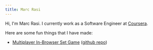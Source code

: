 ```yaml
---
title: Marc Rasi
---
```


Hi, I'm Marc Rasi. I currently work as a Software Engineer at [Coursera](https://www.coursera.org).

Here are some fun things that I have made:

* [Multiplayer In-Browser Set Game](https://set.marcrasi.com) ([github repo](https://www.github.com/marcrasi/webset))
